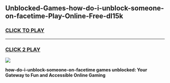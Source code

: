 
## Unblocked-Games-how-do-i-unblock-someone-on-facetime-Play-Online-Free-dl15k
<h3>
<a href="https://premium76.site?title=how-do-i-unblock-someone-on-facetime&ref=26A">CLICK TO PLAY</a></h3>
<hr>

<h3>
<a href="https://premium76.site?title=how-do-i-unblock-someone-on-facetime&ref=26A">CLICK 2 PLAY</a>
  
</h3>

<a href="https://premium76.site?title=how-do-i-unblock-someone-on-facetime&ref=26A"><img src="https://clearcache.store/games.png"></a>


**how-do-i-unblock-someone-on-facetime games unblocked: Your Gateway to Fun and Accessible Online Gaming**
